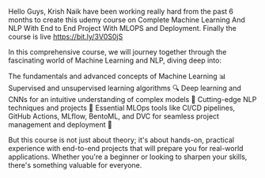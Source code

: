 Hello Guys,
Krish Naik have been working really hard from the past 6 months to create this udemy course on Complete Machine Learning And NLP With End to End Project With MLOPS and Deployment. Finally the course is live
https://bit.ly/3V0S0jS

In this comprehensive course, we will journey together through the fascinating world of Machine Learning and NLP, diving deep into:

The fundamentals and advanced concepts of Machine Learning 📊
Supervised and unsupervised learning algorithms 🔍
Deep learning and CNNs for an intuitive understanding of complex models 🤖
Cutting-edge NLP techniques and projects 📝
Essential MLOps tools like CI/CD pipelines, GitHub Actions, MLflow, BentoML, and DVC for seamless project management and deployment 🚀

But this course is not just about theory; it's about hands-on, practical experience with end-to-end projects that will prepare you for real-world applications. Whether you're a beginner or looking to sharpen your skills, there's something valuable for everyone.

